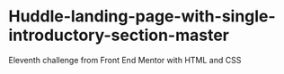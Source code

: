 # Huddle-landing-page-with-single-introductory-section-master
Eleventh challenge from Front End Mentor with HTML and CSS

